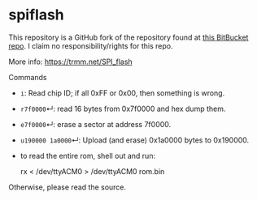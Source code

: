 spiflash
====

This repository is a GitHub fork of the repository found at [this BitBucket repo](https://bitbucket.org/hudson/spiflash).  I claim no responsibility/rights for this repo.

More info: https://trmm.net/SPI_flash

Commands

* `i`: Read chip ID; if all 0xFF or 0x00, then something is wrong.
* `r7f0000`↵: read 16 bytes from 0x7f0000 and hex dump them.
* `e7f0000`↵: erase a sector at address 7f0000.
* `u190000 1a0000`↵: Upload (and erase) 0x1a0000 bytes to 0x190000.
* to read the entire rom, shell out and run:

    rx < /dev/ttyACM0 > /dev/ttyACM0 rom.bin

Otherwise, please read the source.
